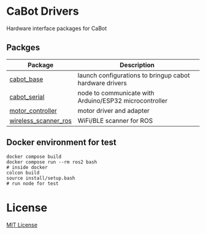 # CaBot Drivers

Hardware interface packages for CaBot

## Packges

|Package|Description|
|---|---|
|[cabot_base](./cabot_base)|launch configurations to bringup cabot hardware drivers|
|[cabot_serial](./cabot_serial)|node to communicate with Arduino/ESP32 microcontroller|
|[motor_controller](./motor_controller)|motor driver and adapter|
|[wireless_scanner_ros](./wireless_scanner_ros)|WiFi/BLE scanner for ROS|

## Docker environment for test

```
docker compose build
docker compose run --rm ros2 bash
# inside docker
colcon build
source install/setup.bash
# run node for test
```

# License

[MIT License](LICENSE)
